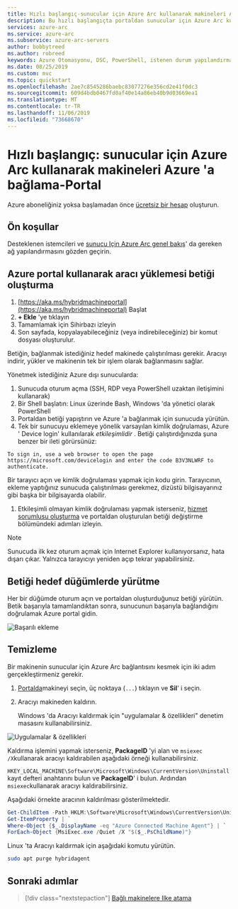 ```yaml
---
title: Hızlı başlangıç-sunucular için Azure Arc kullanarak makineleri Azure 'a bağlama-Portal
description: Bu hızlı başlangıçta portaldan sunucular için Azure Arc kullanarak makineleri Azure 'a bağlamayı öğreneceksiniz
services: azure-arc
ms.service: azure-arc
ms.subservice: azure-arc-servers
author: bobbytreed
ms.author: robreed
keywords: Azure Otomasyonu, DSC, PowerShell, istenen durum yapılandırması, güncelleştirme yönetimi, değişiklik izleme, envanter, runbook 'lar, Python, grafik, karma, yerleşik
ms.date: 08/25/2019
ms.custom: mvc
ms.topic: quickstart
ms.openlocfilehash: 2ae7c8545286baebc83077276e356cd2e41f0dc3
ms.sourcegitcommit: 609d4bdb0467fd0af40e14a86eb40b9d03669ea1
ms.translationtype: MT
ms.contentlocale: tr-TR
ms.lasthandoff: 11/06/2019
ms.locfileid: "73668670"
---
```

# <a name="quickstart-connect-machines-to-azure-using-azure-arc-for-servers---portal"></a>Hızlı başlangıç: sunucular için Azure Arc kullanarak makineleri Azure 'a bağlama-Portal

Azure aboneliğiniz yoksa başlamadan önce [ücretsiz bir hesap](https://azure.microsoft.com/free/?WT.mc_id=A261C142F) oluşturun.

## <a name="prerequisites"></a>Ön koşullar

Desteklenen istemcileri ve [sunucu Için Azure Arc genel bakış](overview.md)' da gereken ağ yapılandırmasını gözden geçirin.

## <a name="generate-the-agent-install-script-using-the-azure-portal"></a>Azure portal kullanarak aracı yüklemesi betiği oluşturma

1. [https://aka.ms/hybridmachineportal](https://aka.ms/hybridmachineportal) Başlat
1. **+ Ekle** 'ye tıklayın
1. Tamamlamak için Sihirbazı izleyin
1. Son sayfada, kopyalayabileceğiniz (veya indirebileceğiniz) bir komut dosyası oluşturulur.

Betiğin, bağlanmak istediğiniz hedef makinede çalıştırılması gerekir. Aracıyı indirir, yükler ve makinenin tek bir işlem olarak bağlanmasını sağlar.

Yönetmek istediğiniz Azure dışı sunucularda:

1. Sunucuda oturum açma (SSH, RDP veya PowerShell uzaktan iletişimini kullanarak)
1. Bir Shell başlatın: Linux üzerinde Bash, Windows 'da yönetici olarak PowerShell
1. Portaldan betiği yapıştırın ve Azure 'a bağlanmak için sunucuda yürütün.
1. Tek bir sunucuyu eklemeye yönelik varsayılan kimlik doğrulaması, Azure ' Device login' kullanılarak *etkileşimlidir* . Betiği çalıştırdığınızda şuna benzer bir ileti görürsünüz:

  ```none
  To sign in, use a web browser to open the page https://microsoft.com/devicelogin and enter the code B3V3NLWRF to authenticate.
  ```
  
   Bir tarayıcı açın ve kimlik doğrulaması yapmak için kodu girin. Tarayıcının, ekleme yaptığınız sunucuda çalıştırılması gerekmez, dizüstü bilgisayarınız gibi başka bir bilgisayarda olabilir.

1. Etkileşimli olmayan kimlik doğrulaması yapmak isterseniz, [hizmet sorumlusu oluşturma](quickstart-onboard-powershell.md#create-a-service-principal-for-onboarding-at-scale) ve portaldan oluşturulan betiği değiştirme bölümündeki adımları izleyin.

> [!NOTE]
> Sunucuda ilk kez oturum açmak için Internet Explorer kullanıyorsanız, hata dışarı çıkar. Yalnızca tarayıcıyı yeniden açıp tekrar yapabilirsiniz.

## <a name="execute-the-script-on-target-nodes"></a>Betiği hedef düğümlerde yürütme

Her bir düğümde oturum açın ve portaldan oluşturduğunuz betiği yürütün. Betik başarıyla tamamlandıktan sonra, sunucunun başarıyla bağlandığını doğrulamak Azure portal gidin.

![Başarılı ekleme](./media/quickstart-onboard/arc-for-servers-successful-onboard.png)

## <a name="clean-up"></a>Temizleme

Bir makinenin sunucular için Azure Arc bağlantısını kesmek için iki adım gerçekleştirmeniz gerekir.

1. [Portalda](https://aka.ms/hybridmachineportal)makineyi seçin, üç noktaya (`...`) tıklayın ve **Sil**' i seçin.
1. Aracıyı makineden kaldırın.

   Windows 'da Aracıyı kaldırmak için "uygulamalar & özellikleri" denetim masasını kullanabilirsiniz.
  
  ![Uygulamalar & özellikleri](./media/quickstart-onboard/apps-and-features.png)

   Kaldırma işlemini yapmak isterseniz, **PackageID** 'yi alan ve `msiexec /X`kullanarak aracıyı kaldırabilen aşağıdaki örneği kullanabilirsiniz.

   `HKEY_LOCAL_MACHINE\Software\Microsoft\Windows\CurrentVersion\Uninstall` kayıt defteri anahtarını bulun ve **PackageID**' i bulun. Ardından `msiexec`kullanarak aracıyı kaldırabilirsiniz.

   Aşağıdaki örnekte aracının kaldırılması gösterilmektedir.

   ```powershell
   Get-ChildItem -Path HKLM:\Software\Microsoft\Windows\CurrentVersion\Uninstall | `
   Get-ItemProperty | `
   Where-Object {$_.DisplayName -eq "Azure Connected Machine Agent"} | `
   ForEach-Object {MsiExec.exe /Quiet /X "$($_.PsChildName)"}
   ```

   Linux 'ta Aracıyı kaldırmak için aşağıdaki komutu yürütün.

   ```bash
   sudo apt purge hybridagent
   ```

## <a name="next-steps"></a>Sonraki adımlar

> [!div class="nextstepaction"]
> [Bağlı makinelere Ilke atama](../../governance/policy/assign-policy-portal.md)
